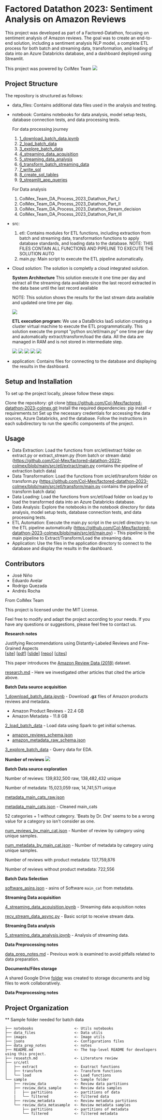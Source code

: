 # Factored Datathon 2023: Sentiment Analysis on Amazon Reviews

This project was developed as part of a Factored-Datathon, focusing on sentiment analysis of Amazon reviews. The goal was to create an end-to-end solution, including a sentiment analysis NLP model, a complete ETL process for both batch and streaming data, transformation, and loading of data into an Azure Databricks database, and a dashboard deployed using Streamlit.

This project was powered by ColMex Team
![](images/colmexlogo.png)

## Project Structure

The repository is structured as follows:

* data_files: Contains additional data files used in the analysis and testing.
* notebook: Contains notebooks for data analysis, model setup tests, database connection tests, and data processing tests.

    For data processing journey
    1. [1_download_batch_data.ipynb](notebooks/1_download_batch_data.ipynb)
    2. [2_load_batch_data](notebooks/2_load_batch_data.ipynb)
    3. [3_explore_batch_data](notebooks/3_explore_batch_data.ipynb)
    4. [4_streaming_data_acquisition](notebooks/4_streaming_data_acquisition.ipynb)
    5. [5_streaming_data_analysis](notebooks/5_streaming_data_analysis.ipynb)
    6. [6_transform_batch_streaming_data](notebooks/6_transform_batch_streaming_data.ipynb)
    7. [7_write_sql](notebooks/7_write_sql.ipynb)
    8. [8_create_sql_tables](notebooks/8_create_sql_tables.ipynb)
    9. [9_streamlit_app_queries](notebooks/9_streamlit_app_queries.ipynb)

    For Data analysis
    1. ColMex_Team_DA_Process_2023_Datathon_Part_I
    2. ColMex_Team_DA_Process_2023_Datathon_Part_II
    3. ColMex_Team_DA_Process_2023_Datathon_Stream_decision
    4. ColMex_Team_DA_Process_2023_Datathon_Part_III


* src:
    1. etl: Contains modules for ETL functions, including extraction from batch and streaming data, transformation functions to apply database standards, and loading data to the database. NOTE: THIS FILES CONTAIN ALL FUNCTIONS AND PIPELINE TO EXECUTE THE SOLUTION AUTO
    2. main.py: Main script to execute the ETL pipeline automatically.
* Cloud solution:
    The solution is completly a cloud integrated solution.

    **System Architecture**
    This solution execute it one time per day and extract all the streaming data available since the last record extracted in the data base until the last record available 

    NOTE: This solution shows the results for the last stream data available and updated one time per day.

    ![](images/Brand_Health_solution.png)
    

    **ETL execution program:**
    We use a DataBricks IaaS solution creating a cluster virtual machine to execute the ETL programmatically. This solution execute the prompt "python src/etl/main.py" one time per day and automatically extract/transform/load the data. All the data are managed in RAM and is not stored in intermediate step.

    ![](images/server1.png)
    ![](images/server2.png)
    ![](images/server3.png)
    ![](images/server4.png)
    ![](images/server5.png)

* application: Contains files for connecting to the database and displaying the results in the dashboard.




## Setup and Installation

To set up the project locally, please follow these steps:

Clone the repository: git clone https://github.com/Col-Mex/factored-datathon-2023-colmex.git
Install the required dependencies: pip install -r requirements.txt
Set up the necessary credentials for accessing the data sources, Azure Databricks, and the database.
Follow the instructions in each subdirectory to run the specific components of the project.

## Usage

* Data Extraction: Load the functions from src/etl/extract folder on extract.py or extract_stream.py (from batch or stream data) (https://github.com/Col-Mex/factored-datathon-2023-colmex/blob/main/src/etl/extract/main.py contains the pipeline of extraction batch data)
* Data Transformation: Load the functions from src/etl/transform folder on transform.py (https://github.com/Col-Mex/factored-datathon-2023-colmex/blob/main/src/etl/transform/main.py contains the pipeline of transform batch data)
* Data Loading: Load the functions from src/etl/load folder on load.py to load the transformed data into an Azure Databricks database.
* Data Analysis: Explore the notebooks in the notebook directory for data analysis, model setup tests, database connection tests, and data processing tests.
* ETL Automation: Execute the main.py script in the src/etl directory to run the ETL pipeline automatically (https://github.com/Col-Mex/factored-datathon-2023-colmex/blob/main/src/etl/main.py) - This pipeline is the main pipeline to Extract/Transform/Load the streaming data.
* Application: Use the files in the application directory to connect to the database and display the results in the dashboard.



## Contributors

* José Niño
* Eduardo Avelar
* Rodrigo Quezada
* Andrés Rocha

From ColMex Team

This project is licensed under the MIT License.

Feel free to modify and adapt the project according to your needs. If you have any questions or suggestions, please feel free to contact us.

**Research notes**

Justifying Recommendations using Distantly-Labeled Reviews and Fine-Grained Aspects  
[[site](https://aclanthology.org/D19-1018/)] [[pdf](https://aclanthology.org/D19-1018.pdf)] [[slide](https://nijianmo.github.io/slides/emnlp-19a.pdf)] [[repo](https://github.com/nijianmo/recsys_justification)] [[cites](https://scholar.google.com/scholar?oi=bibs&hl=en&cites=15486505894554216965)]

This paper introduces the [Amazon Review Data (2018)](https://nijianmo.github.io/amazon/index.html) dataset.

[research.md](research.md) - Here we investigated other articles that cited the article above. 

**Batch Data source acquisition**

[1_download_batch_data.ipynb](notebooks/1_download_batch_data.ipynb) - Download **.gz** files of Amazon products reviews and metadata.
* Amazon Product Reviews - 22.4 GB
* Amazon Metadata - 11.8 GB

[2_load_batch_data](notebooks/2_load_batch_data.ipynb) - Load data using Spark to get initial schemas.
* [amazon_reviews_schema.json](data_files/amazon_reviews_schema.json)
* [amazon_metadata_raw_schema.json](data_files/amazon_metadata_raw_schema.json)

[3_explore_batch_data](notebooks/3_explore_batch_data.ipynb) - Query data for EDA.


**Number of reviews**
![](images/streaming_data_eda.png)


**Batch Data source exploration**

Number of reviews: 139,832,500 raw, 138,482,432 unique

Number of metadata: 15,023,059 raw, 14,741,571 unique

[metadata_main_cats_raw.json](data_files/metadata_main_cats_raw.json)

[metadata_main_cats.json](data_files/metadata_main_cats.json) - Cleaned main_cats

52 categories + 1 without category. 'Beats by Dr. Dre' seems to be a wrong value for a category so isn't consider as one.

[num_reviews_by_main_cat.json](data_files/num_reviews_by_main_cat.json) - 
Number of review by category using unique samples.

[num_metadata_by_main_cat.json](data_files/num_metadata_by_main_cat.json) - 
Number of metadata by category using unique samples.

Number of reviews with product metadata: 137,759,876

Number of reviews without product metadata: 722,556

**Batch Data Selection**

[software_asins.json](data_files/software_asins.json) - asins of Software `main_cat` from metadata.

**Streaming Data acquisition**

[4_streaming_data_acquisition.ipynb](notebooks/4_streaming_data_acquisition.ipynb) - Streaming data acquisition notes

[recv_stream_data_async.py](scripts/recv_stream_data_async.py) - Basic script to receive stream data.

**Streaming Data analysis**

[5_streaming_data_analysis.ipynb](notebooks/5_streaming_data_analysis.ipynb) - Analysis of streaming data.






**Data Preprocessing notes**

[data_prep_notes.md](data_prep_notes.md) - Previous work is examined to avoid pitfalls related to data preparation.

**Documents/Files storage**

A shared Google Drive [folder](https://drive.google.com/drive/folders/1RFptM5LDdVLjcFN5d3IdXtjWexsLs_oD) was created to storage documents and big files to work collaboratively.

**Data Preprocessing notes**

## Project Organization
** Sample folder needed for batch data

    ├── notebooks                   <- Utils notebooks
    ├── data_files                  <- Data utils
    ├── images                      <- Image utils
    ├── jsons                       <- Configurations files
    ├── data_prep_notes             <- notes
    ├── README.md                   <- The top-level README for developers using this project.
    ├── reseatch.md                 <- Literature review
    ├── src/etl
    │   ├── extract                 <- Exatract functions
    │   ├── transform               <- Transform functions
    │   └── load                    <- Load functions
    └── sample                      <- Sample folder
        ├── review_data             <- Review data partitions
        ├── review_data_sample      <- Review data samples
        |   ├── partitions          <- partitions of data
        |   └── filtered            <- filtered data
        ├── review_metadata         <- Review metadata partitions
        └── review_data_metasample  <- Review metadata samples
            ├── partitions          <- partitions of metadata
            └── filtered            <- filtered metadata

 